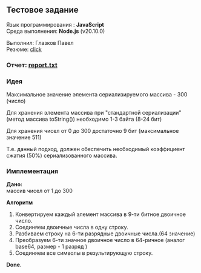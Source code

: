 ## Тестовое задание

Язык программирования :  **JavaScript**    
Среда выполнения:  **Node.js** (v20.10.0)


Выполнил: Глазков Павел   
Резюме: [click](https://samara.hh.ru/resume/39dc1200ff0cfa41f00039ed1f3567316a6159)


### Отчет: [report.txt](report.txt)

### Идея

Максимальное значение элемента сериализируемого массива - 300 (число)   

Для хранения элемента массива при "стандартной сериализации" (метод массива toString()) необходимо 1-3 байта (8-24 бит)

Для хранения чисел от 0 до 300 достаточно 9 бит (максимальное значение 511)  

Т.е. данный подход, должен обеспечить необходимый коэффициент сжатия (50%) сериализованного массива.

### Имплементация

**Дано:**   
массив чисел от 1 до 300

**Алгоритм**
1. Конвертируем каждый элемент массива в 9-ти битное двоичное число.
2. Соединяем двоичные числа в одну строку.
3. Разбиваем строку на 6-ти разрядные двоичные числа.(64 значение)
4. Преобразуем 6-ти значное двоичное число в 64-ричное (аналог base64, размер - 1 разряд )
5. Соединяем все символы в результирующую  строку.

**Done.**

